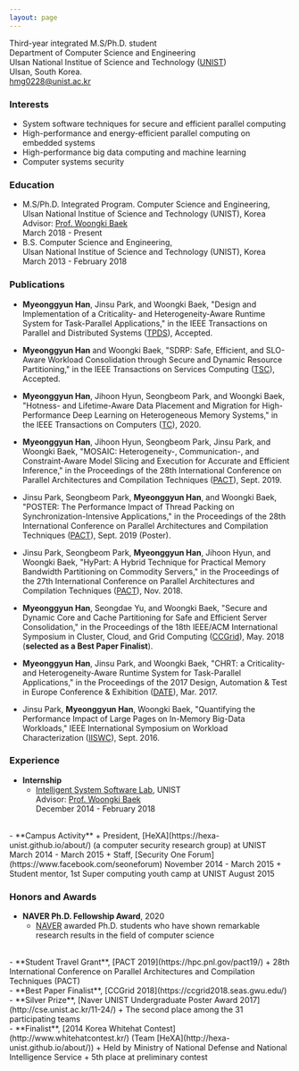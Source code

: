```yaml
---
layout: page
---
```


Third-year integrated M.S/Ph.D. student  
Department of Computer Science and Engineering  
Ulsan National Institue of Science and Technology ([UNIST](http://unist.ac.kr))  
Ulsan, South Korea.  
<i class="fa fa-envelope"></i><a href="mailto:hmg0228@unist.ac.kr"> hmg0228@unist.ac.kr</a>  
  
### <i class="fa fa-child"></i> Interests  
- System software techniques for secure and efficient parallel computing  
- High-performance and energy-efficient parallel computing on embedded systems  
- High-performance big data computing and machine learning  
- Computer systems security  
   
### <i class="fa fa-graduation-cap"></i> Education  
  - M.S/Ph.D. Integrated Program. Computer Science and Engineering,  
    Ulsan National Institue of Science and Technology (UNIST), Korea  
    Advisor: [Prof. Woongki Baek](https://sites.google.com/site/woongkibaek/)  
    March 2018 - Present 
  - B.S. Computer Science and Engineering,  
    Ulsan National Institue of Science and Technology (UNIST), Korea    
    March 2013 - February 2018   
  
### <i class="fa fa-book"></i> Publications  
  
  - **Myeonggyun Han**, Jinsu Park, and Woongki Baek, "Design and Implementation of a Criticality- and Heterogeneity-Aware Runtime System for Task-Parallel Applications," in the IEEE Transactions on Parallel and Distributed Systems ([TPDS](https://www.computer.org/csdl/journal/td)), Accepted.  
  
  - **Myeonggyun Han** and Woongki Baek, "SDRP: Safe, Efficient, and SLO-Aware Workload Consolidation through Secure and Dynamic Resource Partitioning," in the IEEE Transactions on Services Computing ([TSC](https://www.computer.org/csdl/journal/sc)), Accepted.  
    
  - **Myeonggyun Han**, Jihoon Hyun, Seongbeom Park, and Woongki Baek, "Hotness- and Lifetime-Aware Data Placement and Migration for High-Performance Deep Learning on Heterogeneous Memory Systems," in the IEEE Transactions on Computers ([TC](https://www.computer.org/csdl/journal/tc)), 2020.  
    
  - **Myeonggyun Han**, Jihoon Hyun, Seongbeom Park, Jinsu Park, and Woongki Baek, "MOSAIC: Heterogeneity-, Communication-, and Constraint-Aware Model Slicing and Execution for Accurate and Efficient Inference," in the Proceedings of the 28th International Conference on Parallel Architectures and Compilation Techniques ([PACT](https://hpc.pnl.gov/pact19/)), Sept. 2019.  
    
  - Jinsu Park, Seongbeom Park, **Myeonggyun Han**, and Woongki Baek, "POSTER: The Performance Impact of Thread Packing on Synchronization-Intensive Applications," in the Proceedings of the 28th International Conference on Parallel Architectures and Compilation Techniques ([PACT](https://hpc.pnl.gov/pact19/)), Sept. 2019 (Poster).  
    
  - Jinsu Park, Seongbeom Park, **Myeonggyun Han**, Jihoon Hyun, and Woongki Baek, "HyPart: A Hybrid Technique for Practical Memory Bandwidth Partitioning on Commodity Servers," in the Proceedings of the 27th International Conference on Parallel Architectures and Compilation Techniques ([PACT](http://www.cs.ucy.ac.cy/conferences/pact2018/)), Nov. 2018.  
    
  - **Myeonggyun Han**, Seongdae Yu, and Woongki Baek, "Secure and Dynamic Core and Cache Partitioning for Safe and Efficient Server Consolidation," in the Proceedings of the 18th IEEE/ACM International Symposium in Cluster, Cloud, and Grid Computing ([CCGrid](https://ccgrid2018.seas.gwu.edu/)), May. 2018 (**selected as a Best Paper Finalist**).
  
  - **Myeonggyun Han**, Jinsu Park, and Woongki Baek, "CHRT: a Criticality- and Heterogeneity-Aware Runtime System for Task-Parallel Applications," in the Proceedings of the 2017 Design, Automation & Test in Europe Conference & Exhibition ([DATE](https://www.date-conference.com/date17/)), Mar. 2017.
  
  - Jinsu Park, **Myeonggyun Han**, Woongki Baek, "Quantifying the Performance Impact of Large Pages on In-Memory Big-Data Workloads," IEEE International Symposium on Workload Characterization ([IISWC](http://www.iiswc.org/iiswc2016/)), Sept. 2016.
  
### <i class="fa fa-briefcase"></i> Experience  
  - **Internship**  
    + [Intelligent System Software Lab](http://issl.unist.ac.kr), UNIST  
      Advisor: [Prof. Woongki Baek](https://sites.google.com/site/woongkibaek/)  
      December 2014 - February 2018   
<br>  
  - **Campus Activity**  
    + President, [HeXA](https://hexa-unist.github.io/about/) (a computer security research group) at UNIST  
      March 2014 - March 2015  
    + Staff, [Security One Forum](https://www.facebook.com/seoneforum)  
      November 2014 - March 2015  
    + Student mentor, 1st Super computing youth camp at UNIST  
      August 2015  
  
### <i class="fa fa-trophy"></i> Honors and Awards  
  - **NAVER Ph.D. Fellowship Award**, 2020    
    + [NAVER](https://www.navercorp.com/en) awarded Ph.D. students who have shown remarkable research results in the field of computer science  
<br>  
  - **Student Travel Grant**, [PACT 2019](https://hpc.pnl.gov/pact19/)   
    + 28th International Conference on Parallel Architectures and Compilation Techniques (PACT)  
<br>  
  - **Best Paper Finalist**, [CCGrid 2018](https://ccgrid2018.seas.gwu.edu/)  
<br>
  - **Silver Prize**, [Naver UNIST Undergraduate Poster Award 2017](http://cse.unist.ac.kr/11-24/)   
    + The second place among the 31 participating teams  
<br>  
  - **Finalist**, [2014 Korea Whitehat Contest](http://www.whitehatcontest.kr/) (Team [HeXA](http://hexa-unist.github.io/about/))  
    + Held by Ministry of National Defense and National Intelligence Service  
    + 5th place at preliminary contest  
